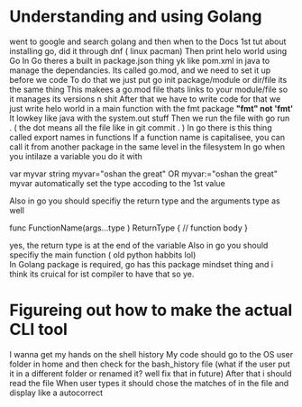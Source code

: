 # Understanding and using Golang
went to google and search golang and then when to the Docs
1st tut about installing go, did it through dnf ( linux pacman)
Then print helo world using Go
In Go theres a built in package.json thing yk like pom.xml in java to manage the dependancies.
Its called go.mod, and we need to set it up before we code
To do that we just put go init package/module or dir/file its the same thing
This makees a go.mod file thats links to your module/file so it manages its versions n shit
After that we have to write code for that we just write helo world in a main function with the fmt package
 **"fmt" not 'fmt'**
It lowkey like java with the system.out stuff
Then we run the file with go run . ( the dot means all the file like in git commit . )
In go there is this thing called export names in functions
If a function name is capitalisee, you can call it from another package in the same level in the filesystem
In go when you intilaze a variable you do it with 

var myvar string
myvar="oshan the great"
OR
myvar:="oshan the great"
myvar automatically set the type accoding to the 1st value

Also in go you should specifiy the return type and the arguments type as well

func FunctionName(args...type ) ReturnType {
    // function body
}

yes, the return type is at the end of the variable
Also in go you should specifiy the main function ( old python habbits lol)  
In Golang package is required, go has this package mindset thing and i think its cruical for ist compiler to have that so ye.


# Figureing out how to make the actual CLI tool

I wanna get my hands on the shell history
My code should go to the OS user folder in home and then check for the bash_history file
(what if the user put it in a different folder or renamed it? well fix that in future)
After that i should read the file 
When user types it should chose the matches of in the file and display like a autocorrect

